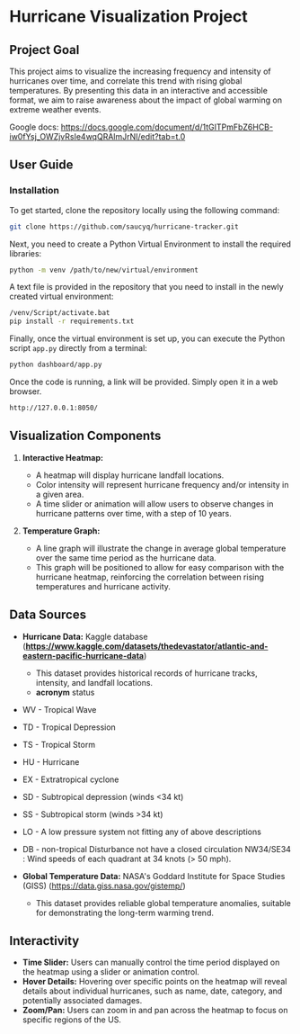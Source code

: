 # Hurricane Visualization Project

## Project Goal

This project aims to visualize the increasing frequency and intensity of hurricanes over time, and correlate this trend with rising global temperatures. By presenting this data in an interactive and accessible format, we aim to raise awareness about the impact of global warming on extreme weather events.

Google docs: <https://docs.google.com/document/d/1tGITPmFbZ6HCB-iw0fYsj_OWZjvRsIe4wqQRAlmJrNI/edit?tab=t.0>

## User Guide

### Installation

To get started, clone the repository locally using the following command:

```bash
git clone https://github.com/saucyq/hurricane-tracker.git
```

Next, you need to create a Python Virtual Environment to install the required libraries:

```bash
python -m venv /path/to/new/virtual/environment
```

A text file is provided in the repository that you need to install in the newly created virtual environment:

```bash
/venv/Script/activate.bat
pip install -r requirements.txt
```

Finally, once the virtual environment is set up, you can execute the Python script `app.py` directly from a terminal:

```bash
python dashboard/app.py
```

Once the code is running, a link will be provided. Simply open it in a web browser.

```bash
http://127.0.0.1:8050/
```

## Visualization Components

1. **Interactive Heatmap:**

   - A heatmap will display hurricane landfall locations.
   - Color intensity will represent hurricane frequency and/or intensity in a given area.
   - A time slider or animation will allow users to observe changes in hurricane patterns over time, with a step of 10 years.

2. **Temperature Graph:**
   - A line graph will illustrate the change in average global temperature over the same time period as the hurricane data.
   - This graph will be positioned to allow for easy comparison with the hurricane heatmap, reinforcing the correlation between rising temperatures and hurricane activity.

## Data Sources

- **Hurricane Data:** Kaggle database (**https://www.kaggle.com/datasets/thedevastator/atlantic-and-eastern-pacific-hurricane-data**)
  - This dataset provides historical records of hurricane tracks, intensity, and landfall locations.
  - **acronym** status
- WV - Tropical Wave
- TD - Tropical Depression
- TS - Tropical Storm
- HU - Hurricane
- EX - Extratropical cyclone
- SD - Subtropical depression (winds <34 kt)
- SS - Subtropical storm (winds >34 kt)
- LO - A low pressure system not fitting any of above descriptions
- DB - non-tropical Disturbance not have a closed circulation
  NW34/SE34 : Wind speeds of each quadrant at 34 knots (> 50 mph).

- **Global Temperature Data:** NASA's Goddard Institute for Space Studies (GISS) (https://data.giss.nasa.gov/gistemp/)
  - This dataset provides reliable global temperature anomalies, suitable for demonstrating the long-term warming trend.

## Interactivity

- **Time Slider:** Users can manually control the time period displayed on the heatmap using a slider or animation control.
- **Hover Details:** Hovering over specific points on the heatmap will reveal details about individual hurricanes, such as name, date, category, and potentially associated damages.
- **Zoom/Pan:** Users can zoom in and pan across the heatmap to focus on specific regions of the US.
